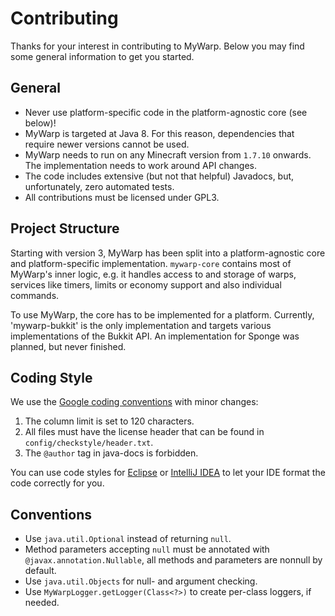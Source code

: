 # Contributing

Thanks for your interest in contributing to MyWarp. Below you may find some general information to get you started.

## General

* Never use platform-specific code in the platform-agnostic core (see below)!
* MyWarp is targeted at Java 8. For this reason, dependencies that require newer versions cannot be used.
* MyWarp needs to run on any Minecraft version from `1.7.10` onwards. The implementation needs to work around API
  changes.
* The code includes extensive (but not that helpful) Javadocs, but, unfortunately, zero automated tests.
* All contributions must be licensed under GPL3.

## Project Structure

Starting with version 3, MyWarp has been split into a platform-agnostic core and platform-specific implementation.
`mywarp-core` contains most of MyWarp's inner logic, e.g. it handles access to and storage of warps, services like
timers, limits or economy support and also individual commands.

To use MyWarp, the core has to be implemented for a platform. Currently, 'mywarp-bukkit' is the only implementation
and targets various implementations of the Bukkit API. An implementation for Sponge was planned, but never finished.

## Coding Style

We use the [Google coding conventions](https://google.github.io/styleguide/javaguide.html) with minor changes:

1. The column limit is set to 120 characters.
2. All files must have the license header that can be found in `config/checkstyle/header.txt`.
3. The `@author` tag in java-docs is forbidden.

You can use code styles
for [Eclipse](https://code.google.com/p/google-styleguide/source/browse/trunk/eclipse-java-google-style.xml)
or [IntelliJ IDEA](https://code.google.com/p/google-styleguide/source/browse/trunk/intellij-java-google-style.xml) to
let your IDE format the code correctly for you.

## Conventions

* Use `java.util.Optional` instead of returning `null`.
* Method parameters accepting `null` must be annotated with `@javax.annotation.Nullable`, all methods and parameters are nonnull by default.
* Use `java.util.Objects` for null- and argument checking.
* Use `MyWarpLogger.getLogger(Class<?>)` to create per-class loggers, if needed.
